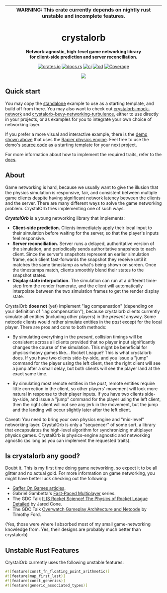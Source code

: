 | WARNING: This crate currently depends on nightly rust unstable and incomplete features. |
|---|

<div align="center">
  <h1>crystalorb</h1>
  <p><strong>Network-agnostic, high-level game networking library<br>for client-side prediction and server reconciliation.</strong></p>
  <p>
    <a href="https://crates.io/crates/crystalorb"><img alt="crates.io" src="https://meritbadge.herokuapp.com/crystalorb"></a>
    <a href="https://docs.rs/crystalorb"><img alt="docs.rs" src="https://docs.rs/crystalorb/badge.svg"></a>
    <a href="https://github.com/ErnWong/crystalorb/actions/workflows/ci.yml"><img alt="ci" src="https://github.com/ErnWong/crystalorb/actions/workflows/ci.yml/badge.svg"></a>
    <a href="https://github.com/ErnWong/crystalorb/actions/workflows/cd.yml"><img alt="cd" src="https://github.com/ErnWong/crystalorb/actions/workflows/cd.yml/badge.svg"></a>
    <a href="https://codecov.io/github/ErnWong/crystalorb?branch=master"><img alt="Coverage" src="https://codecov.io/github/ErnWong/crystalorb/coverage.svg?branch=master"></a>
  </p>
  <a href="https://ernestwong.nz/crystalorb/demo" title="Demo">
    <img src="examples/demo/scripts/generate-screencapture/screencapture.apng">
  </a>
</div>

## Quick start

You may copy the [standalone](examples/standalone.rs) example to use as a starting template, and build off from there. You may also want to check out [crystalorb-mock-network](crates/crystalorb-mock-network) and [crystalorb-bevy-networking-turbulence](crates/crystalorb-bev-networking-turbulence), either to use directly in your projects, or as examples for you to integrate your own choice of networking layer.

If you prefer a more visual and interactive example, there is the [demo shown above](https://ernestwong.nz/crystalorb/demo) that uses the [Rapier physics engine](https://rapier.rs). Feel free to use the demo's [source code](examples/demo) as a starting template for your next project.

For more information about how to implement the required traits, refer to the [docs](https://docs.rs/crystalorb).

## About

Game networking is hard, because we usually want to give the illusion that the physics simulation is responsive, fair, and consistent between multiple game clients despite having significant network latency between the clients and the server. There are many different ways to solve the game networking problem. CrystalOrb tries implementing one of such ways.

***CrystalOrb*** is a young networking library that implements:

- **Client-side prediction.** Clients immediately apply their local input to their simulation before waiting for the server, so that the player's inputs feel responsive.
- **Server reconciliation.** Server runs a delayed, authoritative version of the simulation, and periodically sends authoritative snapshots to each client. Since the server's snapshots represent an earlier simulation frame, each client fast-forwards the snapshot they receive until it matches the same timestamp as what's being shown on screen. Once the timestamps match, clients smoothly blend their states to the snapshot states.
- **Display state interpolation.** The simulation can run at a different time-step from the render framerate, and the client will automatically interpolate between the two simulation frames to get the render display state.

CrystalOrb **does not** (yet) implement "lag compensation" (depending on your definition of "lag compensation"), because crystalorb clients currently simulate all entities (including other players) in the *present* anyway. Some netcode clients would rather simulate entities in the *past* except for the local player. There are pros and cons to both methods:

- By simulating everything in the *present*, collision timings will be consistent across all clients provided that no player input significantly changes the course of the simulation. This might be beneficial for physics-heavy games like... Rocket League? This is what crystalorb does. If you have two clients side-by-side, and you issue a "jump" command for the player using the left client, then the right client will see a jump after a small delay, but both clients will see the player land at the exact same time.

- By simulating most remote entities in the *past*, remote entities require little correction in the client, so other players' movement will look more natural in response to their player inputs. If you have two clients side-by-side, and issue a "jump" command for the player using the left client, then the right client will not see any jerk in the movement, but the jump and the landing will occur slightly later after the left client.

Caveat: You need to bring your own physics engine and "mid-level" networking layer. CrystalOrb is only a "sequencer" of some sort, a library that encapsulates the high-level algorithm for synchronizing multiplayer physics games. CrystalOrb is physics-engine agnostic and networking agnostic (as long as you can implement the requested traits).

## Is crystalorb any good?

Doubt it. This is my first time doing game networking, so expect it to be all glitter and no actual gold. For more information on game networking, you might have better luck checking out the following:

- [Gaffer On Games articles](https://gafferongames.com/#posts).
- Gabriel Gambetta's [Fast-Paced Multiplayer](https://www.gabrielgambetta.com/client-server-game-architecture.html) series.
- The GDC Talk [It IS Rocket Science! The Physics of Rocket League Detailed](https://www.youtube.com/watch?v=ueEmiDM94IE) by Jared Cone.
- The GDC Talk [Overwatch Gameplay Architecture and Netcode](https://www.youtube.com/watch?v=W3aieHjyNvw) by Timothy Ford.

(Yes, those were where I absorbed most of my small game-networking knowledge from. Yes, their designs are probably much better than crystalorb)

## Unstable Rust Features

CrystalOrb currently uses the following unstable features:

```rust
#![feature(const_fn_floating_point_arithmetic)]
#![feature(map_first_last)]
#![feature(const_generics)]
#![feature(generic_associated_types)]
```
